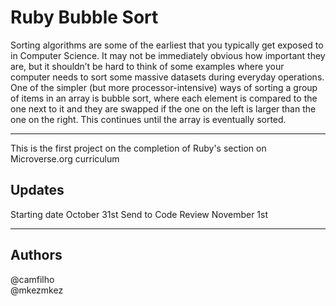 # Ruby Bubble Sort
Sorting algorithms are some of the earliest that you typically get exposed to in Computer Science. It may not be immediately obvious how important they are, but it shouldn’t be hard to think of some examples where your computer needs to sort some massive datasets during everyday operations.  One of the simpler (but more processor-intensive) ways of sorting a group of items in an array is bubble sort, where each element is compared to the one next to it and they are swapped if the one on the left is larger than the one on the right. This continues until the array is eventually sorted.

----
This is the first project on the completion of Ruby's section on Microverse.org curriculum

## Updates
Starting date October 31st
Send to Code Review November 1st

---
## Authors
@camfilho <br>
@mkezmkez